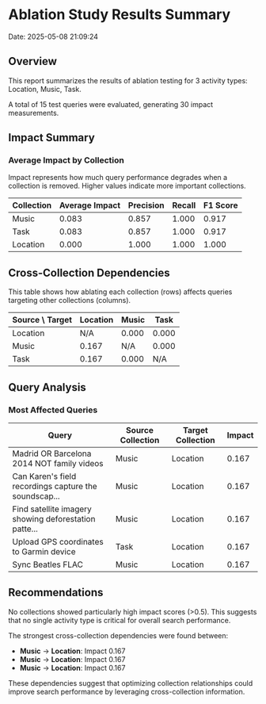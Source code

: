 # Ablation Study Results Summary
Date: 2025-05-08 21:09:24
## Overview
This report summarizes the results of ablation testing for 3 activity types: Location, Music, Task.

A total of 15 test queries were evaluated, generating 30 impact measurements.
## Impact Summary
### Average Impact by Collection
Impact represents how much query performance degrades when a collection is removed.
Higher values indicate more important collections.

| Collection | Average Impact | Precision | Recall | F1 Score |
|------------|---------------|-----------|--------|----------|
| Music | 0.083 | 0.857 | 1.000 | 0.917 |
| Task | 0.083 | 0.857 | 1.000 | 0.917 |
| Location | 0.000 | 1.000 | 1.000 | 1.000 |

## Cross-Collection Dependencies
This table shows how ablating each collection (rows) affects queries targeting other collections (columns).

| Source \ Target | Location | Music | Task |
|---------------|---------------|---------------|---------------|
| Location | N/A | 0.000 | 0.000 |
| Music | 0.167 | N/A | 0.000 |
| Task | 0.167 | 0.000 | N/A |

## Query Analysis
### Most Affected Queries
| Query | Source Collection | Target Collection | Impact |
|-------|-------------------|-------------------|--------|
| Madrid OR Barcelona 2014 NOT family videos | Music | Location | 0.167 |
| Can Karen's field recordings capture the soundscap... | Music | Location | 0.167 |
| Find satellite imagery showing deforestation patte... | Music | Location | 0.167 |
| Upload GPS coordinates to Garmin device | Task | Location | 0.167 |
| Sync Beatles FLAC | Music | Location | 0.167 |

## Recommendations
No collections showed particularly high impact scores (>0.5). This suggests that no single activity type is critical for overall search performance.

The strongest cross-collection dependencies were found between:

- **Music** → **Location**: Impact 0.167
- **Music** → **Location**: Impact 0.167
- **Music** → **Location**: Impact 0.167

These dependencies suggest that optimizing collection relationships could improve search performance by leveraging cross-collection information.
